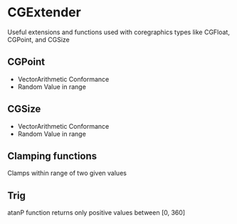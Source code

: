 # CGExtender 

Useful extensions and functions used with coregraphics types like CGFloat, CGPoint, and CGSize 

## CGPoint 
- VectorArithmetic Conformance
- Random Value in range

## CGSize
- VectorArithmetic Conformance
- Random Value in range


## Clamping functions

Clamps within range of two given values 

## Trig 

atanP function returns only positive values between [0, 360] 
